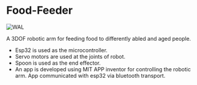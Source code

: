 # Food-Feeder

![WAL](https://github.com/amalshaji4540/food-feeder-/assets/75904106/2eaf3479-0bc2-41ef-b0bd-9d1105720f64)


A 3DOF robotic arm for feeding food to differently abled and aged people.
- Esp32 is used as the microcontroller.
- Servo motors are used at the joints of robot.
- Spoon is used as the end effector.
- An app is developed using MIT APP inventor for controlling the robotic arm. App communicated with esp32 via bluetooth transport.
  
